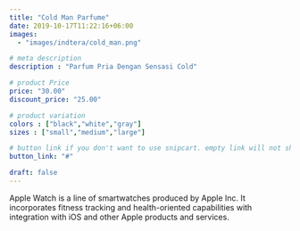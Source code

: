 ```yaml
---
title: "Cold Man Parfume"
date: 2019-10-17T11:22:16+06:00
images: 
  - "images/indtera/cold_man.png"

# meta description
description : "Parfum Pria Dengan Sensasi Cold"

# product Price
price: "30.00"
discount_price: "25.00"

# product variation
colors : ["black","white","gray"]
sizes : ["small","medium","large"]

# button link if you don't want to use snipcart. empty link will not show button
button_link: "#"

draft: false
---
```


Apple Watch is a line of smartwatches produced by Apple Inc. It incorporates fitness tracking and health-oriented capabilities with integration with iOS and other Apple products and services.
